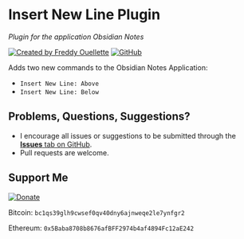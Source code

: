 # Insert New Line Plugin
*Plugin for the application Obsidian Notes*

[![Created by Freddy Ouellette](https://img.shields.io/badge/Created%20by%20Freddy%20Ouellette-gray)](https://freddyouellette.com) [![GitHub](https://img.shields.io/badge/GitHub-black?logo=github)](https://github.com/freddyouellette/obsidian-insert-new-line-plugin)

Adds two new commands to the Obsidian Notes Application:
  * `Insert New Line: Above`
  * `Insert New Line: Below`

## Problems, Questions, Suggestions? 
* I encourage all issues or suggestions to be submitted through the [**Issues** tab on GitHub](https://github.com/freddyouellette/obsidian-insert-new-line-plugin/issues).
* Pull requests are welcome.

## Support Me
[![Donate](https://img.shields.io/badge/Donate-fec133?logo=paypal)](https://www.paypal.com/donate/?hosted_button_id=3PJ9XD363CC5E)

Bitcoin: `bc1qs39glh9cwsef0qv40dny6ajnweqe2le7ynfgr2`

Ethereum: `0x5Baba8708b8676afBFF2974b4af4894Fc12aE242`